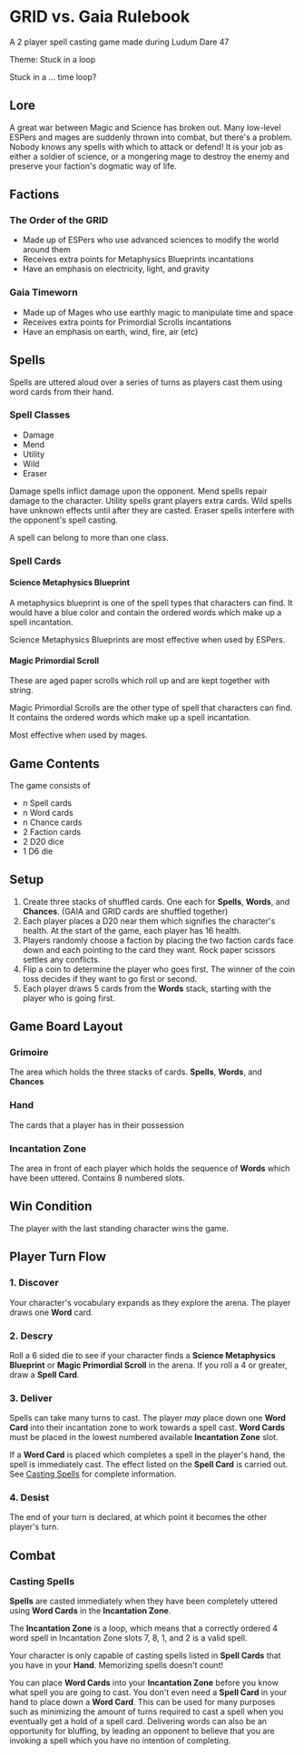 # GRID vs. Gaia Rulebook

A 2 player spell casting game made during Ludum Dare 47

Theme: Stuck in a loop

Stuck in a ... time loop?


## Lore

A great war between Magic and Science has broken out. Many low-level ESPers and mages are suddenly thrown into combat, but there's a problem. Nobody knows any spells with which to attack or defend! It is your job as either a soldier of science, or a mongering mage to destroy the enemy and preserve your faction's dogmatic way of life.


## Factions

### The Order of the GRID

  * Made up of ESPers who use advanced sciences to modify the world around them
  * Receives extra points for Metaphysics Blueprints incantations
  * Have an emphasis on electricity, light, and gravity

### Gaia Timeworn

  * Made up of Mages who use earthly magic to manipulate time and space
  * Receives extra points for Primordial Scrolls incantations
  * Have an emphasis on earth, wind, fire, air (etc)


## Spells

Spells are uttered aloud over a series of turns as players cast them using word cards from their hand.

### Spell Classes

  * Damage
  * Mend
  * Utility
  * Wild
  * Eraser

Damage spells inflict damage upon the opponent. Mend spells repair damage to the character. Utility spells grant players extra cards. Wild spells have unknown effects until after they are casted. Eraser spells interfere with the opponent's spell casting.

A spell can belong to more than one class.

### Spell Cards

#### Science Metaphysics Blueprint

A metaphysics blueprint is one of the spell types that characters can find. It would have a blue color and contain the ordered words which make up a spell incantation.

Science Metaphysics Blueprints are most effective when used by ESPers.

#### Magic Primordial Scroll

These are aged paper scrolls which roll up and are kept together with string.

Magic Primordial Scrolls are the other type of spell that characters can find. It contains the ordered words which make up a spell incantation.

Most effective when used by mages.



## Game Contents

The game consists of

  * n Spell cards
  * n Word cards
  * n Chance cards
  * 2 Faction cards
  * 2 D20 dice
  * 1 D6 die

## Setup

  1. Create three stacks of shuffled cards. One each for **Spells**, **Words**, and **Chances**. (GAIA and GRID cards are shuffled together)
  2. Each player places a D20 near them which signifies the character's health. At the start of the game, each player has 16 health.
  3. Players randomly choose a faction by placing the two faction cards face down and each pointing to the card they want. Rock paper scissors settles any conflicts.
  4. Flip a coin to determine the player who goes first. The winner of the coin toss decides if they want to go first or second.
  5. Each player draws 5 cards from the **Words** stack, starting with the player who is going first.

## Game Board Layout

### Grimoire

The area which holds the three stacks of cards. **Spells**, **Words**, and **Chances**

### Hand

The cards that a player has in their possession

### Incantation Zone

The area in front of each player which holds the sequence of **Words** which have been uttered. Contains 8 numbered slots.

## Win Condition

The player with the last standing character wins the game.

## Player Turn Flow

### 1. Discover

Your character's vocabulary expands as they explore the arena. The player draws one **Word** card.

### 2. Descry

Roll a 6 sided die to see if your character finds a **Science Metaphysics Blueprint** or **Magic Primordial Scroll** in the arena. If you roll a 4 or greater, draw a **Spell Card**.

### 3. Deliver

Spells can take many turns to cast. The player *may* place down one **Word Card** into their incantation zone to work towards a spell cast. **Word Cards** must be placed in the lowest numbered available **Incantation Zone** slot.

If a **Word Card** is placed which completes a spell in the player's hand, the spell is immediately cast. The effect listed on the **Spell Card** is carried out. See [Casting Spells](#casting-spells) for complete information.

### 4. Desist

The end of your turn is declared, at which point it becomes the other player's turn.


## Combat

### Casting Spells

**Spells** are casted immediately when they have been completely uttered using **Word Cards** in the **Incantation Zone**.

The **Incantation Zone** is a loop, which means that a correctly ordered 4 word spell in Incantation Zone slots 7, 8, 1, and 2 is a valid spell.


Your character is only capable of casting spells listed in **Spell Cards** that you have in your **Hand**. Memorizing spells doesn't count!

You can place **Word Cards** into your **Incantation Zone** before you know what spell you are going to cast. You don't even need a **Spell Card** in your hand to place down a **Word Card**. This can be used for many purposes such as minimizing the amount of turns required to cast a spell when you eventually get a hold of a spell card. Delivering words can also be an opportunity for bluffing, by leading an opponent to believe that you are invoking a spell which you have no intention of completing.
